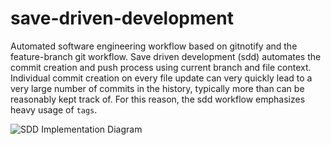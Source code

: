 # save-driven-development
Automated software engineering workflow based on gitnotify and the feature-branch git workflow. 
Save driven development (sdd) automates the commit creation and push process using current branch and file context.
Individual commit creation on every file update can very quickly lead to a very large number of commits in the history, typically more than can be reasonably kept track of.
For this reason, the sdd workflow emphasizes heavy usage of `tags`.


![SDD Implementation Diagram](https://docs.google.com/drawings/d/e/2PACX-1vQNpOHxgTIrIwg59742rZOJfCgYuFsJFeS1MWv9Qp-qfHpPbhrNbBfullpc0BmoA0vKc4FJ4_pyF_5C/pub?w=1982&h=966)
